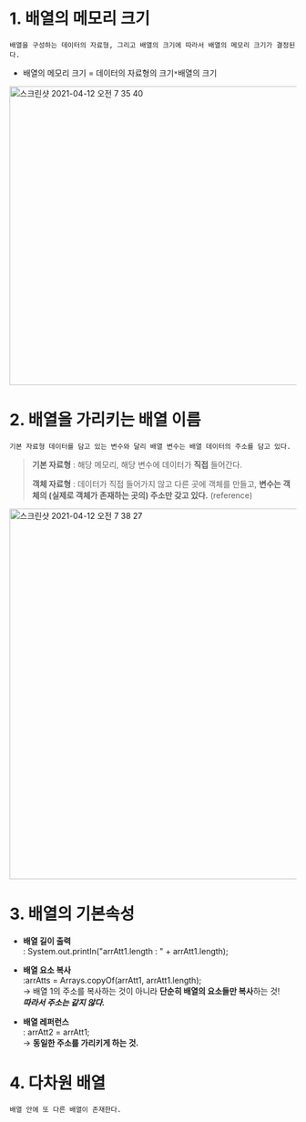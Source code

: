 # 1. 배열의 메모리 크기

	배열을 구성하는 데이터의 자료형, 그리고 배열의 크기에 따라서 배열의 메모리 크기가 결정된다.

* 배열의 메모리 크기 = 데이터의 자료형의 크기`*`배열의 크기  

<img width="525" alt="스크린샷 2021-04-12 오전 7 35 40" src="https://user-images.githubusercontent.com/63195670/114324729-ac9ef480-9b66-11eb-97c6-3732c53bb01e.png">
   

# 2. 배열을 가리키는 배열 이름

	기본 자료형 데이터를 담고 있는 변수와 달리 배열 변수는 배열 데이터의 주소를 담고 있다.
	
>**기본 자료형** : 해당 메모리, 해당 변수에 데이터가 **직접** 들어간다.   
>
>**객체 자료형** : 데이터가 직접 들어가지 않고 다른 곳에 객체를 만들고, **변수는 객체의 (실제로 객체가 존재하는 곳의) 주소만 갖고 있다.** (reference)

<img width="651" alt="스크린샷 2021-04-12 오전 7 38 27" src="https://user-images.githubusercontent.com/63195670/114324726-aad53100-9b66-11eb-8674-e3fb832627b1.png">


# 3. 배열의 기본속성 

* **배열 길이 출력**     
	  : System.out.printIn("arrAtt1.length : " + arrAtt1.length);
*  **배열 요소 복사**    
	  :arrAtts = Arrays.copyOf(arrAtt1, arrAtt1.length);   
          -> 배열 1의 주소를 복사하는 것이 아니라 **단순히 배열의 요소들만 복사**하는 것!    
          ***따라서 주소는 같지 않다.***

* **배열 레퍼런스**  
  : arrAtt2 = arrAtt1;   
    -> **동일한 주소를 가리키게 하는 것.**  
 

# 4. 다차원 배열

	배열 안에 또 다른 배열이 존재한다.
